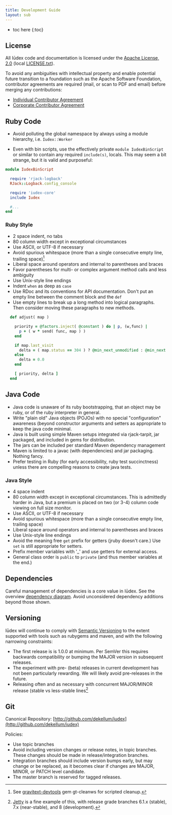 ```yaml
---
title: Development Guide
layout: sub
---
```


* toc here
{:toc}

## License

All Iūdex code and documentation is licensed under the
[Apache License, 2.0][AL2] (local [LICENSE.txt]).

To avoid any ambiguities with intellectual property and enable
potential future transition to a foundation such as the Apache
Software Foundation, contributor agreements are required (mail, or
scan to PDF and email) before merging any contributions:

* [Individual Contributor Agreement](license/icla.txt)
* [Corporate Contributor Agreement](license/cla-corporate.txt)

[AL2]: http://www.apache.org/licenses/LICENSE-2.0
[LICENSE.txt]: license/LICENSE.txt

## Ruby Code

* Avoid polluting the global namespace by always using a module
  hierarchy, i.e. `Iudex::Worker`

* Even with bin scripts, use the effectively private `module
  IudexBinScript` or similar to contain any required `include(s)`,
  locals. This may seem a bit strange, but it is valid and purposeful:

~~~~ ruby
module IudexBinScript

  require 'rjack-logback'
  RJack::Logback.config_console

  require 'iudex-core'
  include Iudex

  #...
end
~~~~

### Ruby Style

* 2 space indent, no tabs
* 80 column width except in exceptional circumstances
* Use ASCII, or UTF-8 if necessary
* Avoid spurious whitespace (more than a single consecutive empty
  line, trailing space)[^gt-cleanws]
* Liberal space around operators and internal to parentheses and
  braces
* Favor parentheses for multi- or complex argument method calls and
  less ambiguity
* Use Unix-style line endings
* Indent `when` as deep as `case`
* Use RDoc and its conventions for API documentation. Don't put an
  empty line between the comment block and the `def`
* Use empty lines to break up a long method into logical
  paragraphs. Then consider moving these paragraphs to new methods.

~~~~ ruby
  def adjust( map )

    priority = @factors.inject( @constant ) do | p, (w,func) |
      p + ( w * send( func, map ) )
    end

    if map.last_visit
      delta = ( map.status == 304 ) ? @min_next_unmodified : @min_next
    else
      delta = 0.0
    end

    [ priority, delta ]
  end
~~~~

## Java Code

* Java code is unaware of its ruby bootstrapping, that an object may
  be ruby, or of the ruby interpreter in general.
* Write "plain old" Java objects (POJOs) with no special
  "configuration" awareness (beyond constructor arguments and setters
  as appropriate to keep the java code minimal.
* Java is built using simple Maven setups integrated via rjack-tarpit,
  jar packaged, and included in gems for distribution.
* The jars can be included per standard Maven dependency management
* Maven is limited to a javac (with dependencies) and jar
  packaging. Nothing fancy.
* Prefer testing in Ruby (for early accessibility, ruby test
  succinctness) unless there are compelling reasons to create java
  tests.

### Java Style

* 4 space indent
* 80 column width except in exceptional circumstances.  This is
  admittedly harder in Java, but a premium is placed on two (or 3-4)
  column code viewing on full size monitor.
* Use ASCII, or UTF-8 if necessary
* Avoid spurious whitespace (more than a single consecutive empty
  line, trailing space)
* Liberal space around operators and internal to parentheses and
  braces
* Use Unix-style line endings
* Avoid the meaning free `get` prefix for getters (jruby doesn't
  care.)  Use `set` is still appropriate for setters.
* Prefix member variables with '_' and use getters for external
  access.
* General class order is `public` to `private` (and thus member
  variables at the end.)

## Dependencies

Careful management of dependencies is a core value in Iūdex. See the
overview [dependency diagram]. Avoid unconsidered dependency additions
beyond those shown.

## Versioning

Iūdex will continue to comply with [Semantic Versioning] to the extent
supported with tools such as rubygems and maven, and with the
following narrowing constraints:

* The first release is is 1.0.0 at minimum. Per SemVer this requires
  backwards compatibility or bumping the MAJOR version in subsequent
  releases.
* The experiment with pre- (beta) releases in current development has
  not been particularly rewarding. We will likely avoid pre-releases
  in the future.
* Releasing often and as necessary with concurrent MAJOR/MINOR release
  (stable vs less-stable lines[^jetty]

## Git

Canonical Repository: [http://github.com/dekellum/iudex](http://github.com/dekellum/iudex)

Policies:

* Use topic branches
* Avoid including version changes or release notes, in topic
  branches. These changes should be made in release/integration
  branches.
* Integration branches should include version bumps early, but may
  change or be replaced, as it becomes clear if changes are MAJOR,
  MINOR, or PATCH level candidate.
* The master branch is reserved for tagged releases.

[dependency diagram]: /index.html
[Semantic Versioning]: http://semver.org/

[^gt-cleanws]: See [gravitext-devtools](http://github.com/dekellum/gravitext-devtools)
               gem gt-cleanws for scripted cleanup.

[^jetty]: [Jetty](http://docs.codehaus.org/display/JETTY/Downloading+Jetty)
          is a fine example of this, with release grade branches 6.1.x
          (stable), 7.x (near-stable), and 8 (development).
